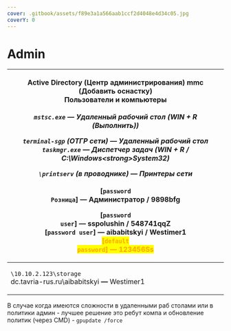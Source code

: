 ```yaml
---
cover: .gitbook/assets/f89e3a1a566aab1ccf2d4048e4d34c05.jpg
coverY: 0
---
```


# Admin

| <p><strong>Active Directory</strong> (Центр администрирования) mmc (Добавить оснастку) <br>Пользователи и компьютеры<br>_______________________________________<br><strong><code>mstsc.exe</code></strong> <strong>—</strong> Удаленный рабочий стол (WIN + R (Выполнить))</p><p><code>terminal-sgp</code>  (ОТГР сети) <strong>—</strong> Удаленный рабочий стол<br><strong><code>taskmgr.exe</code> —</strong> Диспетчер задач (WIN + R / C:\Windows\<strong>System32</strong>)</p><p><code>\\printserv</code>  (<em>в проводнике</em>) <strong>—</strong> Принтеры сети<br>_______________________________________<br>[<code>password Розница</code>]  —  Администратор / 9898bfg</p><p>[<code>password user</code>]  —  sspolushin / 548741qqZ<br>[<code>password user</code>]  —  aibabitskyi / Westimer1<br><mark style="color:orange;"><strong>[</strong><strong><code>default password</code></strong><strong>]  —  123456Ss</strong></mark></p> |
| -------------------------------------------------------------------------------------------------------------------------------------------------------------------------------------------------------------------------------------------------------------------------------------------------------------------------------------------------------------------------------------------------------------------------------------------------------------------------------------------------------------------------------------------------------------------------------------------------------------------------------------------------------------------------------------------------------------------------------------------------------------------------------------------------------------------------------------------------------------------------------------------------------------------------------------------------------- |
| <p><code>\\10.10.2.123\storage</code><br>dc.tavria-rus.ru\aibabitskyi <strong>—</strong> Westimer1</p>                                                                                                                                                                                                                                                                                                                                                                                                                                                                                                                                                                                                                                                                                                                                                                                                                                                   |

В случае когда имеются сложности в удаленными раб столами или в политики админ - лучшее решение это ребут компа и обновление политик (через CMD) - `gpupdate /force`

